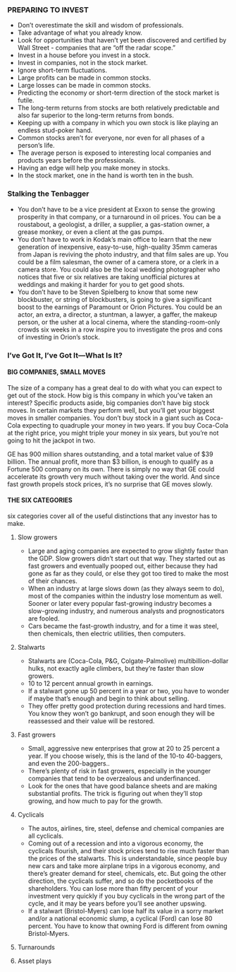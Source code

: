 ### PREPARING TO INVEST
* Don’t overestimate the skill and wisdom of professionals.
* Take advantage of what you already know.
* Look for opportunities that haven’t yet been discovered and certified by Wall Street - companies that are “off the radar scope.”
* Invest in a house before you invest in a stock.
* Invest in companies, not in the stock market.
* Ignore short-term fluctuations.
* Large profits can be made in common stocks.
* Large losses can be made in common stocks.
* Predicting the economy or short-term direction of the stock market is futile.
* The long-term returns from stocks are both relatively predictable and also far superior to the long-term returns from bonds.
* Keeping up with a company in which you own stock is like playing an endless stud-poker hand.
* Common stocks aren’t for everyone, nor even for all phases of a person’s life.
* The average person is exposed to interesting local companies and products years before the professionals.
* Having an edge will help you make money in stocks.
* In the stock market, one in the hand is worth ten in the bush.

### Stalking the Tenbagger
* You don’t have to be a vice president at Exxon to sense the growing prosperity in that company, or a turnaround in oil prices.
You can be a roustabout, a geologist, a driller, a supplier, a gas-station owner, a grease monkey, or even a client at the gas pumps.
* You don’t have to work in Kodak’s main office to learn that the new generation of inexpensive, easy-to-use, high-quality 35mm cameras from Japan is reviving the photo industry, and that film sales are up.
You could be a film salesman, the owner of a camera store, or a clerk in a camera store.
You could also be the local wedding photographer who notices that five or six relatives are taking unofficial pictures at weddings and making it harder for you to get good shots.
* You don’t have to be Steven Spielberg to know that some new blockbuster, or string of blockbusters, is going to give a significant boost to the earnings of Paramount or Orion Pictures.
You could be an actor, an extra, a director, a stuntman, a lawyer, a gaffer, the makeup person, or the usher at a local cinema, where the standing-room-only crowds six weeks in a row inspire you to investigate the pros and cons of investing in Orion’s stock.

### I’ve Got It, I’ve Got It—What Is It?

#### BIG COMPANIES, SMALL MOVES
The size of a company has a great deal to do with what you can expect to get out of the stock. How big is this company in which you’ve taken an interest? Specific products aside, big companies don’t have big stock moves. In certain markets they perform well, but you’ll get your biggest moves in smaller companies. You don’t buy stock in a giant such as Coca-Cola expecting to quadruple your money in two years. If you buy Coca-Cola at the right price, you might triple your money in six years, but you’re not going to hit the jackpot in two.

GE has 900 million shares outstanding, and a total market value of $39 billion.
The annual profit, more than $3 billion, is enough to qualify as a Fortune 500 company on its own. There is simply no way that GE could accelerate its growth very much without taking over the world. And since fast growth propels stock prices, it’s no surprise that GE moves slowly.

#### THE SIX CATEGORIES
six categories cover all of the useful distinctions that any investor has to make.
1. Slow growers
    * Large and aging companies are expected to grow slightly faster than the GDP.
    Slow growers didn’t start out that way. They started out as fast growers and eventually pooped out, either because they had gone as far as they could, or else they got too tired to make the most of their chances.
    * When an industry at large slows down (as they always seem to do), most of the companies within the industry lose momentum as well. Sooner or later every popular fast-growing industry becomes a slow-growing industry, and numerous analysts and prognosticators are fooled.
    * Cars became the fast-growth industry, and for a time it was steel, then chemicals, then electric utilities, then computers.

2. Stalwarts
    * Stalwarts are (Coca-Cola, P&G, Colgate-Palmolive) multibillion-dollar hulks, not exactly agile climbers, but they’re faster than slow growers.
    * 10 to 12 percent annual growth in earnings.
    * If a stalwart gone up 50 percent in a year or two, you have to wonder if maybe that’s enough and begin to think about selling.
    * They offer pretty good protection during recessions and hard times. You know they won’t go bankrupt, and soon enough they will be reassessed and their value will be restored.

3. Fast growers
    * Small, aggressive new enterprises that grow at 20 to 25 percent a year. If you choose wisely, this is the land of the 10-to 40-baggers, and even the 200-baggers..
    * There’s plenty of risk in fast growers, especially in the younger companies that tend to be overzealous and underfinanced.
    * Look for the ones that have good balance sheets and are making substantial profits. The trick is figuring out when they’ll stop growing, and how much to pay for the growth.

4. Cyclicals
    * The autos, airlines, tire, steel, defense and chemical companies are all cyclicals.
    * Coming out of a recession and into a vigorous economy, the cyclicals flourish, and their stock prices tend to rise much faster than the prices of the stalwarts. This is understandable, since people buy new cars and take more airplane trips in a vigorous economy, and there’s greater demand for steel, chemicals, etc. But going the other direction, the cyclicals suffer, and so do the pocketbooks of the shareholders. You can lose more than fifty percent of your investment very quickly if you buy cyclicals in the wrong part of the cycle, and it may be years before you’ll see another upswing.
    * If a stalwart (Bristol-Myers) can lose half its value in a sorry market and/or a national economic slump, a cyclical (Ford) can lose 80 percent. You have to know that owning Ford is different from owning Bristol-Myers.
5. Turnarounds
6. Asset plays

